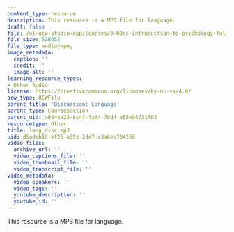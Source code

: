 ```yaml
---
content_type: resource
description: This resource is a MP3 file for language.
draft: false
file: /ol-ocw-studio-app/courses/9-00sc-introduction-to-psychology-fall-2011/d5adcb19ef26a39e2de7c3a6ec704258_lang_disc.mp3
file_size: 528052
file_type: audio/mpeg
image_metadata:
  caption: ''
  credit: ''
  image-alt: ''
learning_resource_types:
- Other Audio
license: https://creativecommons.org/licenses/by-nc-sa/4.0/
ocw_type: OCWFile
parent_title: 'Discussion: Language'
parent_type: CourseSection
parent_uid: a024ee23-8c4f-fa34-78d4-a55e94731f03
resourcetype: Other
title: lang_disc.mp3
uid: d5adcb19-ef26-a39e-2de7-c3a6ec704258
video_files:
  archive_url: ''
  video_captions_file: ''
  video_thumbnail_file: ''
  video_transcript_file: ''
video_metadata:
  video_speakers: ''
  video_tags: ''
  youtube_description: ''
  youtube_id: ''
---
```

This resource is a MP3 file for language.